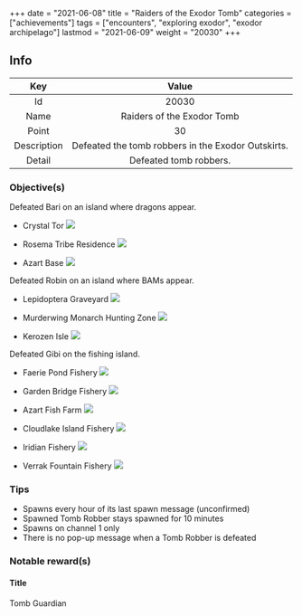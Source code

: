+++
date = "2021-06-08"
title = "Raiders of the Exodor Tomb"
categories = ["achievements"]
tags = ["encounters", "exploring exodor", "exodor archipelago"]
lastmod = "2021-06-09"
weight = "20030"
+++

[1]: /images/achievements/encounters/20030_01.png
[2]: /images/achievements/encounters/20030_02.png
[3]: /images/achievements/encounters/20030_03.png
[4]: /images/achievements/encounters/20030_04.png
[5]: /images/achievements/encounters/20030_05.png
[6]: /images/achievements/encounters/20030_06.png
[7]: /images/achievements/encounters/20030_07.png
[8]: /images/achievements/encounters/20030_08.png
[9]: /images/achievements/encounters/20030_09.png
[10]: /images/achievements/encounters/20030_10.png
[11]: /images/achievements/encounters/20030_11.png
[12]: /images/achievements/encounters/20030_12.png

## Info

Key | Value
:-: | :-:
Id | 20030
Name | Raiders of the Exodor Tomb
Point | 30
Description | Defeated the tomb robbers in the Exodor Outskirts.
Detail | Defeated tomb robbers.

### Objective(s)

Defeated Bari on an island where dragons appear.

- Crystal Tor
![][1]

- Rosema Tribe Residence
![][2]

- Azart Base
![][3]

Defeated Robin on an island where BAMs appear.

- Lepidoptera Graveyard
![][4]

- Murderwing Monarch Hunting Zone
![][5]

- Kerozen Isle
![][6]

Defeated Gibi on the fishing island.

- Faerie Pond Fishery
![][7]

- Garden Bridge Fishery
![][8]

- Azart Fish Farm
![][9]

- Cloudlake Island Fishery
![][10]

- Iridian Fishery
![][11]

- Verrak Fountain Fishery
![][12]

### Tips
- Spawns every hour of its last spawn message (unconfirmed)
- Spawned Tomb Robber stays spawned for 10 minutes
- Spawns on channel 1 only
- There is no pop-up message when a Tomb Robber is defeated

### Notable reward(s)

#### Title
Tomb Guardian
